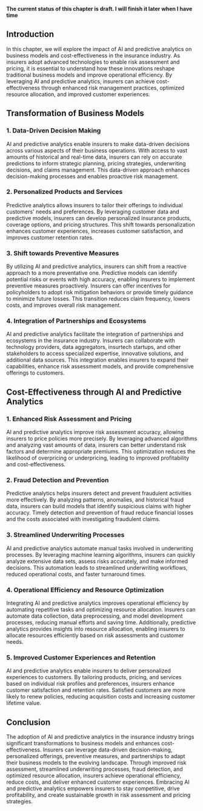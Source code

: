 **The current status of this chapter is draft. I will finish it later when I have time**

Introduction
------------

In this chapter, we will explore the impact of AI and predictive analytics on business models and cost-effectiveness in the insurance industry. As insurers adopt advanced technologies to enable risk assessment and pricing, it is essential to understand how these innovations reshape traditional business models and improve operational efficiency. By leveraging AI and predictive analytics, insurers can achieve cost-effectiveness through enhanced risk management practices, optimized resource allocation, and improved customer experiences.

Transformation of Business Models
---------------------------------

### 1. Data-Driven Decision Making

AI and predictive analytics enable insurers to make data-driven decisions across various aspects of their business operations. With access to vast amounts of historical and real-time data, insurers can rely on accurate predictions to inform strategic planning, pricing strategies, underwriting decisions, and claims management. This data-driven approach enhances decision-making processes and enables proactive risk management.

### 2. Personalized Products and Services

Predictive analytics allows insurers to tailor their offerings to individual customers' needs and preferences. By leveraging customer data and predictive models, insurers can develop personalized insurance products, coverage options, and pricing structures. This shift towards personalization enhances customer experiences, increases customer satisfaction, and improves customer retention rates.

### 3. Shift towards Preventive Measures

By utilizing AI and predictive analytics, insurers can shift from a reactive approach to a more preventative one. Predictive models can identify potential risks or events with high accuracy, enabling insurers to implement preventive measures proactively. Insurers can offer incentives for policyholders to adopt risk mitigation behaviors or provide timely guidance to minimize future losses. This transition reduces claim frequency, lowers costs, and improves overall risk management.

### 4. Integration of Partnerships and Ecosystems

AI and predictive analytics facilitate the integration of partnerships and ecosystems in the insurance industry. Insurers can collaborate with technology providers, data aggregators, insurtech startups, and other stakeholders to access specialized expertise, innovative solutions, and additional data sources. This integration enables insurers to expand their capabilities, enhance risk assessment models, and provide comprehensive offerings to customers.

Cost-Effectiveness through AI and Predictive Analytics
------------------------------------------------------

### 1. Enhanced Risk Assessment and Pricing

AI and predictive analytics improve risk assessment accuracy, allowing insurers to price policies more precisely. By leveraging advanced algorithms and analyzing vast amounts of data, insurers can better understand risk factors and determine appropriate premiums. This optimization reduces the likelihood of overpricing or underpricing, leading to improved profitability and cost-effectiveness.

### 2. Fraud Detection and Prevention

Predictive analytics helps insurers detect and prevent fraudulent activities more effectively. By analyzing patterns, anomalies, and historical fraud data, insurers can build models that identify suspicious claims with higher accuracy. Timely detection and prevention of fraud reduce financial losses and the costs associated with investigating fraudulent claims.

### 3. Streamlined Underwriting Processes

AI and predictive analytics automate manual tasks involved in underwriting processes. By leveraging machine learning algorithms, insurers can quickly analyze extensive data sets, assess risks accurately, and make informed decisions. This automation leads to streamlined underwriting workflows, reduced operational costs, and faster turnaround times.

### 4. Operational Efficiency and Resource Optimization

Integrating AI and predictive analytics improves operational efficiency by automating repetitive tasks and optimizing resource allocation. Insurers can automate data collection, data preprocessing, and model development processes, reducing manual efforts and saving time. Additionally, predictive analytics provides insights into resource allocation, enabling insurers to allocate resources efficiently based on risk assessments and customer needs.

### 5. Improved Customer Experiences and Retention

AI and predictive analytics enable insurers to deliver personalized experiences to customers. By tailoring products, pricing, and services based on individual risk profiles and preferences, insurers enhance customer satisfaction and retention rates. Satisfied customers are more likely to renew policies, reducing acquisition costs and increasing customer lifetime value.

Conclusion
----------

The adoption of AI and predictive analytics in the insurance industry brings significant transformations to business models and enhances cost-effectiveness. Insurers can leverage data-driven decision-making, personalized offerings, preventive measures, and partnerships to adapt their business models to the evolving landscape. Through improved risk assessment, streamlined underwriting processes, fraud detection, and optimized resource allocation, insurers achieve operational efficiency, reduce costs, and deliver enhanced customer experiences. Embracing AI and predictive analytics empowers insurers to stay competitive, drive profitability, and create sustainable growth in risk assessment and pricing strategies.

